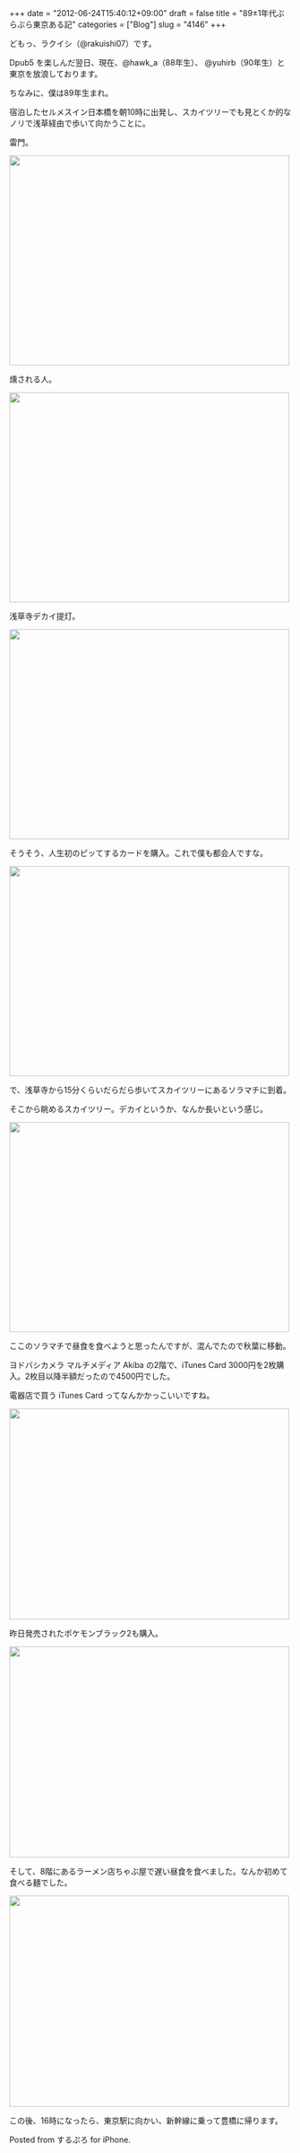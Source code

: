 +++
date = "2012-06-24T15:40:12+09:00"
draft = false
title = "89±1年代ぶらぶら東京ある記"
categories = ["Blog"]
slug = "4146"
+++

どもっ、ラクイシ（@rakuishi07）です。

Dpub5 を楽しんだ翌日、現在、@hawk_a（88年生）、 @yuhirb（90年生）と東京を放浪しております。

ちなみに、僕は89年生まれ。

宿泊したセルメスイン日本橋を朝10時に出発し、スカイツリーでも見とくか的なノリで浅草経由で歩いて向かうことに。

雷門。

<img src="/images/2012/06/4146_1.jpg" width="500" height="374" class="slooProImg" />

燻される人。

<img src="/images/2012/06/4146_2.jpg" width="500" height="374" class="slooProImg" />

浅草寺デカイ提灯。

<img src="/images/2012/06/4146_3.jpg" width="500" height="374" class="slooProImg" />

そうそう、人生初のピッてするカードを購入。これで僕も都会人ですな。

<img src="/images/2012/06/4146_4.jpg" width="500" height="374" class="slooProImg" />

で、浅草寺から15分くらいだらだら歩いてスカイツリーにあるソラマチに到着。

そこから眺めるスカイツリー。デカイというか、なんか長いという感じ。

<img src="/images/2012/06/4146_5.jpg" width="500" height="374" class="slooProImg" />

ここのソラマチで昼食を食べようと思ったんですが、混んでたので秋葉に移動。

ヨドバシカメラ マルチメディア Akiba の2階で、iTunes Card 3000円を2枚購入。2枚目以降半額だったので4500円でした。

電器店で買う iTunes Card ってなんかかっこいいですね。

<img src="/images/2012/06/4146_6.jpg" width="500" height="376" class="slooProImg" />

昨日発売されたポケモンブラック2も購入。

<img src="/images/2012/06/4146_7.jpg" width="500" height="376" class="slooProImg" />

そして、8階にあるラーメン店ちゃぶ屋で遅い昼食を食べました。なんか初めて食べる麺でした。

<img src="/images/2012/06/4146_8.jpg" width="500" height="376" class="slooProImg" />

この後、16時になったら、東京駅に向かい、新幹線に乗って豊橋に帰ります。


Posted from するぷろ for iPhone.
